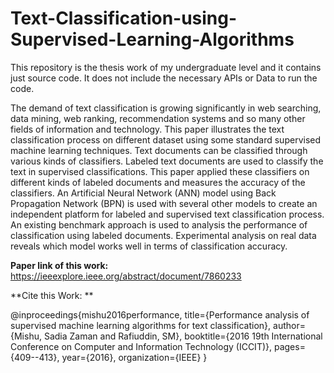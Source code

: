 # Text-Classification-using-Supervised-Learning-Algorithms
This repository is the thesis work of my undergraduate level and it contains just source code. It does not include the necessary APIs or Data to run the code. 

The demand of text classification is growing
significantly in web searching, data mining, web ranking,
recommendation systems and so many other fields of information
and technology. This paper illustrates the text classification
process on different dataset using some standard supervised
machine learning techniques. Text documents can be classified
through various kinds of classifiers. Labeled text documents are
used to classify the text in supervised classifications. This paper
applied these classifiers on different kinds of labeled documents
and measures the accuracy of the classifiers. An Artificial Neural
Network (ANN) model using Back Propagation Network (BPN) is
used with several other models to create an independent platform
for labeled and supervised text classification process. An existing
benchmark approach is used to analysis the performance of
classification using labeled documents. Experimental analysis on
real data reveals which model works well in terms of
classification accuracy.


**Paper link of this work:** https://ieeexplore.ieee.org/abstract/document/7860233

**Cite this Work: **

@inproceedings{mishu2016performance,
  title={Performance analysis of supervised machine learning algorithms for text classification},
  author={Mishu, Sadia Zaman and Rafiuddin, SM},
  booktitle={2016 19th International Conference on Computer and Information Technology (ICCIT)},
  pages={409--413},
  year={2016},
  organization={IEEE}
}

